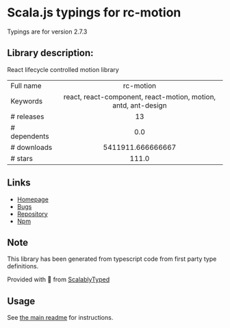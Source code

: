
# Scala.js typings for rc-motion

Typings are for version 2.7.3

## Library description:
React lifecycle controlled motion library

|                    |                 |
| ------------------ | :-------------: |
| Full name          | rc-motion |
| Keywords           | react, react-component, react-motion, motion, antd, ant-design |
| # releases         | 13 |
| # dependents       | 0.0 |
| # downloads        | 5411911.666666667 |
| # stars            | 111.0 |

## Links
- [Homepage](https://react-component.github.io/motion)
- [Bugs](http://github.com/react-component/motion/issues)
- [Repository](https://github.com/react-component/motion)
- [Npm](https://www.npmjs.com/package/rc-motion)
    


## Note
This library has been generated from typescript code from first party type definitions.

Provided with :purple_heart: from [ScalablyTyped](https://github.com/oyvindberg/ScalablyTyped)

## Usage
See [the main readme](../../readme.md) for instructions.


